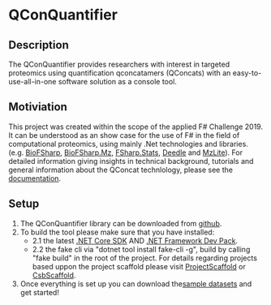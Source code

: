 # QConQuantifier
Description
-------

The QConQuantifier provides researchers with interest in targeted proteomics using quantification qconcatamers (QConcats) 
with an easy-to-use-all-in-one software solution as a console tool.

 
Motiviation
-------

This project was created within the scope of the applied F# Challenge 2019. 
It can be understood as an show case for the use of F# in the field of computational proteomics, 
using mainly .Net technologies and libraries. (e.g. [BioFSharp](https://github.com/CSBiology/BioFSharp), [BioFSharp.Mz](https://github.com/CSBiology/BioFSharp.Mz), [FSharp.Stats](https://github.com/CSBiology/FSharp.Stats), [Deedle](https://github.com/fslaborg/Deedle) and [MzLite](https://github.com/CSBiology/MzLite)).
For detailed information giving insights in technical background, tutorials and  
general information about the QConcat technlology, please see the [documentation](https://zimmerd.github.io/QConQuantifier/).

Setup
-------

1. The QConQuantifier library can be downloaded from <a href="https://github.com/ZimmerD/QConQuantifier">github</a>. 
2. To build the tool please make sure that you have installed:  
	- 2.1 the latest  <a href="https://dotnet.microsoft.com/download">.NET Core SDK</a> AND <a href="https://dotnet.microsoft.com/downloadr">.NET Framework Dev Pack</a>.   
	- 2.2 the fake cli via "dotnet tool install fake-cli -g", build by calling "fake build" in the root of the project. For details regarding projects based uppon the project scaffold please visit <a href="https://github.com/fsprojects/ProjectScaffold">ProjectScaffold</a> or <a href="https://github.com/CSBiology/CsbScaffold">CsbScaffold</a>. 
3. Once everything is set up you can download the<a href="https://1drv.ms/u/s!Ak2uNQ51QZNO00VztxLIcEIKTZpi">sample datasets</a> and get started! 


